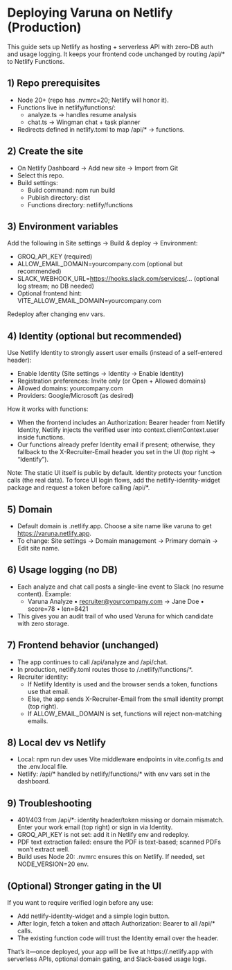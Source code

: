 # Deploying Varuna on Netlify (Production)

This guide sets up Netlify as hosting + serverless API with zero-DB auth and usage logging. It keeps your frontend code unchanged by routing /api/* to Netlify Functions.

## 1) Repo prerequisites
- Node 20+ (repo has .nvmrc=20; Netlify will honor it).
- Functions live in netlify/functions/:
  - analyze.ts → handles resume analysis
  - chat.ts → Wingman chat + task planner
- Redirects defined in netlify.toml to map /api/* → functions.

## 2) Create the site
- On Netlify Dashboard → Add new site → Import from Git
- Select this repo.
- Build settings:
  - Build command: npm run build
  - Publish directory: dist
  - Functions directory: netlify/functions

## 3) Environment variables
Add the following in Site settings → Build & deploy → Environment:
- GROQ_API_KEY (required)
- ALLOW_EMAIL_DOMAIN=yourcompany.com (optional but recommended)
- SLACK_WEBHOOK_URL=https://hooks.slack.com/services/... (optional log stream; no DB needed)
- Optional frontend hint: VITE_ALLOW_EMAIL_DOMAIN=yourcompany.com

Redeploy after changing env vars.

## 4) Identity (optional but recommended)
Use Netlify Identity to strongly assert user emails (instead of a self-entered header):
- Enable Identity (Site settings → Identity → Enable Identity)
- Registration preferences: Invite only (or Open + Allowed domains)
- Allowed domains: yourcompany.com
- Providers: Google/Microsoft (as desired)

How it works with functions:
- When the frontend includes an Authorization: Bearer <token> header from Netlify Identity, Netlify injects the verified user into context.clientContext.user inside functions.
- Our functions already prefer Identity email if present; otherwise, they fallback to the X-Recruiter-Email header you set in the UI (top right → “Identify”).

Note: The static UI itself is public by default. Identity protects your function calls (the real data). To force UI login flows, add the netlify-identity-widget package and request a token before calling /api/*.

## 5) Domain
- Default domain is <site-name>.netlify.app. Choose a site name like varuna to get https://varuna.netlify.app.
- To change: Site settings → Domain management → Primary domain → Edit site name.

## 6) Usage logging (no DB)
- Each analyze and chat call posts a single-line event to Slack (no resume content). Example:
  - Varuna Analyze • recruiter@yourcompany.com → Jane Doe • score=78 • len=8421
- This gives you an audit trail of who used Varuna for which candidate with zero storage.

## 7) Frontend behavior (unchanged)
- The app continues to call /api/analyze and /api/chat.
- In production, netlify.toml routes those to /.netlify/functions/*.
- Recruiter identity:
  - If Netlify Identity is used and the browser sends a token, functions use that email.
  - Else, the app sends X-Recruiter-Email from the small identity prompt (top right).
  - If ALLOW_EMAIL_DOMAIN is set, functions will reject non-matching emails.

## 8) Local dev vs Netlify
- Local: npm run dev uses Vite middleware endpoints in vite.config.ts and the .env.local file.
- Netlify: /api/* handled by netlify/functions/* with env vars set in the dashboard.

## 9) Troubleshooting
- 401/403 from /api/*: identity header/token missing or domain mismatch. Enter your work email (top right) or sign in via Identity.
- GROQ_API_KEY is not set: add it in Netlify env and redeploy.
- PDF text extraction failed: ensure the PDF is text-based; scanned PDFs won’t extract well.
- Build uses Node 20: .nvmrc ensures this on Netlify. If needed, set NODE_VERSION=20 env.

## (Optional) Stronger gating in the UI
If you want to require verified login before any use:
- Add netlify-identity-widget and a simple login button.
- After login, fetch a token and attach Authorization: Bearer <token> to all /api/* calls.
- The existing function code will trust the Identity email over the header.

That’s it—once deployed, your app will be live at https://<site-name>.netlify.app with serverless APIs, optional domain gating, and Slack-based usage logs.
